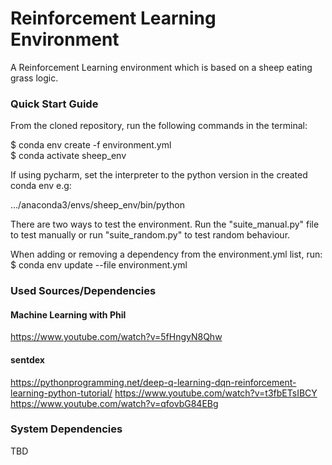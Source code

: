 # Reinforcement Learning Environment
A Reinforcement Learning environment which is based on a sheep eating grass logic.   

### Quick Start Guide
From the cloned repository, run the following commands in the terminal:

$ conda env create -f environment.yml  
$ conda activate sheep_env

If using pycharm, set the interpreter to the python version in the created conda env e.g:

.../anaconda3/envs/sheep_env/bin/python

There are two ways to test the environment. Run the "suite_manual.py" file to test manually or run "suite_random.py" to test random behaviour.   

When adding or removing a dependency from the environment.yml list, run:
$ conda env update --file environment.yml

### Used Sources/Dependencies

#### Machine Learning with Phil
https://www.youtube.com/watch?v=5fHngyN8Qhw

#### sentdex
https://pythonprogramming.net/deep-q-learning-dqn-reinforcement-learning-python-tutorial/
https://www.youtube.com/watch?v=t3fbETsIBCY  
https://www.youtube.com/watch?v=qfovbG84EBg

### System Dependencies 
TBD